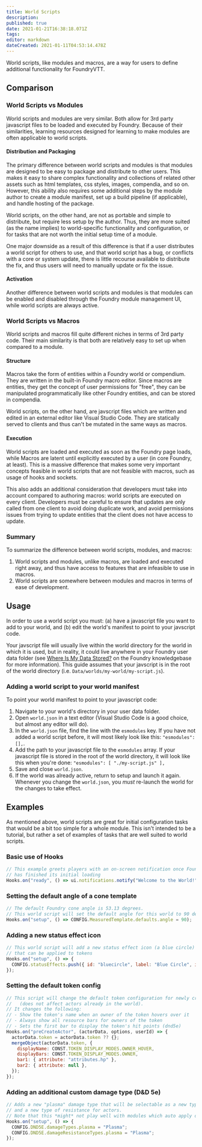 ```yaml
---
title: World Scripts
description: 
published: true
date: 2021-01-21T16:38:18.071Z
tags: 
editor: markdown
dateCreated: 2021-01-11T04:53:14.478Z
---
```


World scripts, like modules and macros, are a way for users to define additional functionality for FoundryVTT.

## Comparison

### World Scripts vs Modules
World scripts and modules are very similar. Both allow for 3rd party javascript files to be loaded and executed by Foundry. Because of their similarities, learning resources designed for learning to make modules are often applicable to world scripts.

#### Distribution and Packaging
The primary difference between world scripts and modules is that modules are designed to be easy to package and distribute to other users. This makes it easy to share complex functionality and collections of related other assets such as html templates, css styles, images, compendia, and so on. However, this ability also requires some additional steps by the module author to create a module manifest, set up a build pipeline (if applicable), and handle hosting of the package.

World scripts, on the other hand, are not as portable and simple to distribute, but require less setup by the author. Thus, they are more suited (as the name implies) to world-specific functionality and configuration, or for tasks that are not worth the initial setup time of a module.

One major downside as a result of this difference is that if a user distributes a world script for others to use, and that world script has a bug, or conflicts with a core or system update, there is little recourse available to distribute the fix, and thus users will need to manually update or fix the issue.

#### Activation
Another difference between world scripts and modules is that modules can be enabled and disabled through the Foundry module management UI, while world scripts are always active.

### World Scripts vs Macros
World scripts and macros fill quite different niches in terms of 3rd party code. Their main similarity is that both are relatively easy to set up when compared to a module.

#### Structure
Macros take the form of entities within a Foundry world or compendium. They are written in the built-in Foundry macro editor. Since macros are entities, they get the concept of user permissions for "free", they can be manipulated programmatically like other Foundry entities, and can be stored in compendia.

World scripts, on the other hand, are javscript files which are written and edited in an external editor like Visual Studio Code. They are statically served to clients and thus can't be mutated in the same ways as macros.

#### Execution
World scripts are loaded and executed as soon as the Foundry page loads, while Macros are latent until explicitly executed by a user (in core Foundry, at least). This is a massive difference that makes some very important concepts feasible in world scripts that are not feasible with macros, such as usage of hooks and sockets.

This also adds an additional consideration that developers must take into account compared to authoring macros: world scripts are executed on every client. Developers must be careful to ensure that updates are only called from one client to avoid doing duplicate work, and avoid permissions issues from trying to update entities that the client does not have access to update.

### Summary
To summarize the difference between world scripts, modules, and macros:

1. World scripts and modules, unlike macros, are loaded and executed right away, and thus have access to features that are infeasible to use in macros.
2. World scripts are somewhere between modules and macros in terms of ease of development.

## Usage
In order to use a world script you must: (a) have a javascript file you want to add to your world, and (b) edit the world's manifest to point to your javscript code.

Your javscript file will usually live within the world directory for the world in which it is used, but in reality, it could live anywhere in your Foundry user data folder (see [Where Is My Data Stored?](https://foundryvtt.com/article/configuration/#where-user-data) on the Foundry knowledgebase for more information). This guide assumes that your javscript is in the root of the world directory (i.e. `Data/worlds/my-world/my-script.js`).


### Adding a world script to your world manifest
To point your world manifest to point to your javascript code:
1. Navigate to your world's directory in your user data folder.
2. Open `world.json` in a text editor (Visual Studio Code is a good choice, but almost any editor will do).
3. In the `world.json` file, find the line with the `esmodules` key. If you have not added a world script before, it will most likely look like this: `"esmodules": [],`.
4. Add the path to your javascript file to the `esmodules` array. If your javascript file is stored in the root of the world directory, it will look like this when you're done: `"esmodules": [ "./my-script.js" ],`
5. Save and close `world.json`.
6. If the world was already active, return to setup and launch it again. Whenever you change the `world.json`, you *must* re-launch the world for the changes to take effect.

## Examples

As mentioned above, world scripts are great for initial configuration tasks that would be a bit too simple for a whole module. This isn't intended to be a tutorial, but rather a set of examples of tasks that are well suited to world scripts.

### Basic use of Hooks
```js
// This example greets players with an on-screen notification once Foundry
// has finished its initial loading
Hooks.on("ready", () => ui.notifications.notify("Welcome to the World!"));
```

### Setting the default angle of a cone template
```js
// The default Foundry cone angle is 53.13 degrees.
// This world script will set the default angle for this world to 90 degrees.
Hooks.on("setup", () => CONFIG.MeasuredTemplate.defaults.angle = 90);
```

### Adding a new status effect icon
```js
// This world script will add a new status effect icon (a blue circle)
// that can be applied to tokens
Hooks.on("setup", () => {
  CONFIG.statusEffects.push({ id: "bluecircle", label: "Blue Circle", icon: "path/to/blue-circle.png" })
});
```

### Setting the default token config
```js
// This script will change the default token configuration for newly created or imported actors
//   (does not affect actors already in the world).
// It changes the following:
// - Show the token's name when an owner of the token hovers over it
// - Always show all resource bars for owners of the token
// - Sets the first bar to display the token's hit points (dnd5e)
Hooks.on("preCreateActor", (actorData, options, userId) => {
  actorData.token = actorData.token ?? {};
  mergeObject(actorData.token, {
    displayName: CONST.TOKEN_DISPLAY_MODES.OWNER_HOVER,
    displayBars: CONST.TOKEN_DISPLAY_MODES.OWNER,
    bar1: { attribute: "attributes.hp" },
    bar2: { attribute: null },
  });
});
```

### Adding an additional custom damage type (D&D 5e)
```js
// Adds a new "plasma" damage type that will be selectable as a new type of damage for weapons
// and a new type of resistance for actors.
// Note that this *might* not play well with modules which auto apply damage and resistances.
Hooks.on("setup", () => {
  CONFIG.DND5E.damageTypes.plasma = "Plasma";
  CONFIG.DND5E.damageResistanceTypes.plasma = "Plasma";
});
```